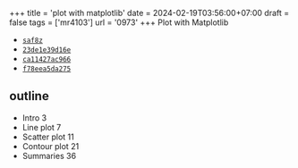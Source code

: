 +++
title = 'plot with matplotlib'
date = 2024-02-19T03:56:00+07:00
draft = false
tags = ['mr4103']
url = '0973'
+++
Plot with Matplotlib
<!--more-->

+ [`saf8z`](https://osf.io/saf8z)
+ [`23de1e39d16e`](https://medium.com/p/23de1e39d16e)
+ [`ca11427ac966`](https://medium.com/p/ca11427ac966)
+ [`f78eea5da275`](https://medium.com/p/f78eea5da275)


## outline
+ Intro 3
+ Line plot 7
+ Scatter plot 11
+ Contour plot 21
+ Summaries 36


